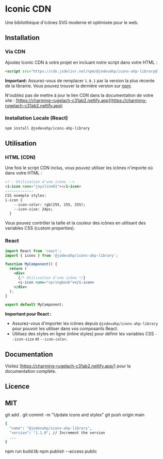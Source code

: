 # Iconic CDN

Une bibliothèque d'icônes SVG moderne et optimisée pour le web.

## Installation

### Via CDN

Ajoutez Iconic CDN à votre projet en incluant notre script dans votre HTML :

```html
<script src="https://cdn.jsdelivr.net/npm/@jodevahp/icons-ahp-library@1.0.3/dist/iconic.js" type="module"></script>
```

**Important:** Assurez-vous de remplacer `1.0.1` par la version la plus récente de la librairie. Vous pouvez trouver la dernière version sur [npm](https://www.npmjs.com/package/@jodevahp/icons-ahp-library).

N'oubliez pas de mettre à jour le lien CDN dans la documentation de votre site : [https://charming-rugelach-c31ab2.netlify.app](https://charming-rugelach-c31ab2.netlify.app)

### Installation Locale (React)

```bash
npm install @jodevahp/icons-ahp-library
```

## Utilisation

### HTML (CDN)

Une fois le script CDN inclus, vous pouvez utiliser les icônes n'importe où dans votre HTML :

```html
<!-- Utilisation d'une icône -->
<i-icon name="joysline01"></i-icon>
-------------
CSS exemple styles:
i-icon {
    --icon-color: rgb(255, 255, 255);
    --icon-size: 24px;
  }
```

Vous pouvez contrôler la taille et la couleur des icônes en utilisant des variables CSS (custom properties).

### React

```jsx
import React from 'react';
import { icons } from '@jodevahp/icons-ahp-library';

function MyComponent() {
  return (
    <div>
      {/* Utilisation d'une icône */}
      <i-icon name="springbook"></i-icon>
    </div>
  );
}

export default MyComponent;
```

**Important pour React :**

*   Assurez-vous d'importer les icônes depuis `@jodevahp/icons-ahp-library` pour pouvoir les utiliser dans vos composants React.
*   Utilisez des styles en ligne (inline styles) pour définir les variables CSS `--icon-size` et `--icon-color`.

## Documentation

Visitez [https://charming-rugelach-c31ab2.netlify.app/] pour la documentation complète.

## Licence

MIT
-----
git add .
git commit -m "Update icons and styles"
git push origin main
```bash
{
  "name": "@jodevahp/icons-ahp-library",
  "version": "1.1.0", // Increment the version
  ...
}
```
npm run build:lib
npm publish --access public
